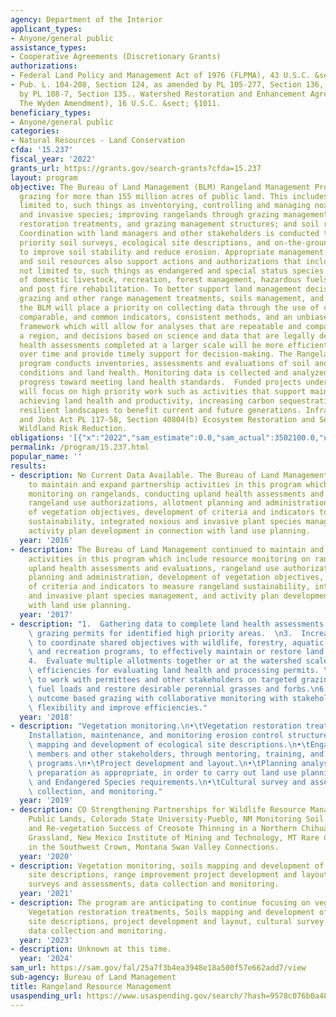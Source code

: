 ```yaml
---
agency: Department of the Interior
applicant_types:
- Anyone/general public
assistance_types:
- Cooperative Agreements (Discretionary Grants)
authorizations:
- Federal Land Policy and Management Act of 1976 (FLPMA), 43 U.S.C. &sect; § 1737(b).
- Pub. L. 104-208, Section 124, as amended by PL 105-277, Section 136, as amended
  by PL 108-7, Section 135.. Watershed Restoration and Enhancement Agreements (aka
  The Wyden Amendment), 16 U.S.C. &sect; §1011.
beneficiary_types:
- Anyone/general public
categories:
- Natural Resources - Land Conservation
cfda: '15.237'
fiscal_year: '2022'
grants_url: https://grants.gov/search-grants?cfda=15.237
layout: program
objective: The Bureau of Land Management (BLM) Rangeland Management Program administers
  grazing for more than 155 million acres of public land. This includes, but is not
  limited to, such things as inventorying, controlling and managing noxious weeds
  and invasive species; improving rangelands through grazing management, vegetation
  restoration treatments, and grazing management structures; and soil resource management.
  Coordination with land managers and other stakeholders is conducted to complete
  priority soil surveys, ecological site descriptions, and on-the-ground projects
  to improve soil stability and reduce erosion. Appropriate management of rangeland
  and soil resources also support actions and authorizations that include, but is
  not limited to, such things as endangered and special status species recovery, grazing
  of domestic livestock, recreation, forest management, hazardous fuels reduction,
  and post fire rehabilitation. To better support land management decisions regarding
  grazing and other range management treatments, soils management, and invasive species,
  the BLM will place a priority on collecting data through the use of consistent,
  comparable, and common indicators, consistent methods, and an unbiased sampling
  framework which will allow for analyses that are repeatable and comparable across
  a region, and decisions based on science and data that are legally defensible. Land
  health assessments completed at a larger scale will be more efficient and less costly
  over time and provide timely support for decision-making. The Rangeland Management
  program conducts inventories, assessments and evaluations of soil and vegetation
  conditions and land health. Monitoring data is collected and analyzed to ensure
  progress toward meeting land health standards.  Funded projects under this program
  will focus on high priority work such as activities that support maintaining or
  achieving land health and productivity, increasing carbon sequestration, and creating
  resilient landscapes to benefit current and future generations. Infrastructure Investment
  and Jobs Act PL 117-58, Section 40804(b) Ecosystem Restoration and Section 40803
  Wildland Risk Reduction.
obligations: '[{"x":"2022","sam_estimate":0.0,"sam_actual":3502100.0,"usa_spending_actual":3683670.65},{"x":"2023","sam_estimate":0.0,"sam_actual":9343845.0,"usa_spending_actual":17607870.65},{"x":"2024","sam_estimate":500000.0,"sam_actual":0.0,"usa_spending_actual":15492085.73}]'
permalink: /program/15.237.html
popular_name: ''
results:
- description: No Current Data Available. The Bureau of Land Management continued
    to maintain and expand partnership activities in this program which include resource
    monitoring on rangelands, conducting upland health assessments and evaluations,
    rangeland use authorizations, allotment planning and administration, development
    of vegetation objectives, development of criteria and indicators to measure rangeland
    sustainability, integrated noxious and invasive plant species management, and
    activity plan development in connection with land use planning.
  year: '2016'
- description: The Bureau of Land Management continued to maintain and expand partnership
    activities in this program which include resource monitoring on rangelands, conducting
    upland health assessments and evaluations, rangeland use authorizations, allotment
    planning and administration, development of vegetation objectives, development
    of criteria and indicators to measure rangeland sustainability, integrated noxious
    and invasive plant species management, and activity plan development in connection
    with land use planning.
  year: '2017'
- description: "1.  Gathering data to complete land health assessments.\n2.  Processing\
    \ grazing permits for identified high priority areas.  \n3.  Increased efforts\
    \ to coordinate shared objectives with wildlife, forestry, aquatic, and cultural\
    \ and recreation programs, to effectively maintain or restore land health. \n\
    4.  Evaluate multiple allotments together or at the watershed scale to improve\
    \ efficiencies for evaluating land health and processing permits. \n5.  Continue\
    \ to work with permittees and other stakeholders on targeted grazing to decrease\
    \ fuel loads and restore desirable perennial grasses and forbs.\n6.  Implement\
    \ outcome based grazing with collaborative monitoring with stakeholders to increase\
    \ flexibility and improve efficiencies."
  year: '2018'
- description: "Vegetation monitoring.\n•\tVegetation restoration treatments \n•\t\
    Installation, maintenance, and monitoring erosion control structures.\n•\tSoils\
    \ mapping and development of ecological site descriptions.\n•\tEngagement of community\
    \ members and other stakeholders, through mentoring, training, and educational\
    \ programs.\n•\tProject development and layout.\n•\tPlanning analysis and document\
    \ preparation as appropriate, in order to carry out land use planning decisions,\
    \ and Endangered Species requirements.\n•\tCultural survey and assessment data\
    \ collection, and monitoring."
  year: '2019'
- description: CO Strengthening Partnerships for Wildlife Resource Management on Colorado's
    Public Lands, Colorado State University-Pueblo, NM Monitoring Soil Properties
    and Re-vegetation Success of Creosote Thinning in a Northern Chihuahuan Desert
    Grassland, New Mexico Institute of Mining and Technology, MT Rare Carnivore Monitoring
    in the Southwest Crown, Montana Swan Valley Connections.
  year: '2020'
- description: Vegetation monitoring, soils mapping and development of ecological
    site descriptions, range improvement project development and layout,  cultural
    surveys and assessments, data collection and monitoring.
  year: '2021'
- description: The program are anticipating to continue focusing on vegetation monitoring,
    Vegetation restoration treatments, Soils mapping and development of ecological
    site descriptions, project development and layout, cultural survey and assessment,
    data collection and monitoring.
  year: '2023'
- description: Unknown at this time.
  year: '2024'
sam_url: https://sam.gov/fal/25a7f3b4ea3948e18a500f57e662add7/view
sub-agency: Bureau of Land Management
title: Rangeland Resource Management
usaspending_url: https://www.usaspending.gov/search/?hash=9578c076b0a489d20bbbf3d6604efd21
---
```

